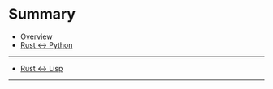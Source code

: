 <!--  SUMMARY.md -*- mode: GFM -*- -->

# Summary

- [Overview](./overview.md)
- [Rust <-> Python](./rs-py.md)
---
- [Rust <-> Lisp](./rs-lisp.md)

---
